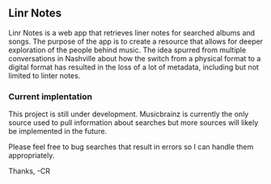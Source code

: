 ## Linr Notes

Linr Notes is a web app that retrieves liner notes for searched albums and songs. The purpose of the app is to create a resource that allows for deeper exploration of the people behind music. The idea spurred from multiple conversations in Nashville about how the switch from a physical format to a digital format has resulted in the loss of a lot of metadata, including but not limited to linter notes. 

### Current implentation
This project is still under development. Musicbrainz is currently the only source used to pull information about searches but more sources will likely be implemented in the future. 

Please feel free to bug searches that result in errors so I can handle them appropriately. 

Thanks,
-CR
